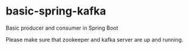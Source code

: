 # basic-spring-kafka
Basic producer and consumer in Spring Boot


Please make sure that zookeeper and kafka server are up and running.
